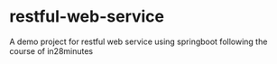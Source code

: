 # restful-web-service
A demo project for restful web service using springboot following the course of in28minutes 
